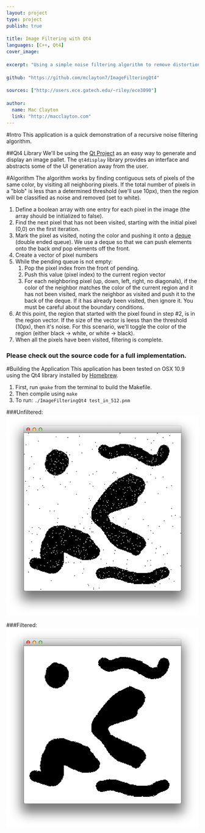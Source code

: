 ```yaml
---
layout: project
type: project
publish: true

title: Image Filtering with Qt4
languages: [C++, Qt4]
cover_image:

excerpt: "Using a simple noise filtering algorithm to remove distortion from an image."

github: "https://github.com/mclayton7/ImageFilteringQt4"

sources: ["http://users.ece.gatech.edu/~riley/ece3090"]

author:
  name: Mac Clayton
  link: "http://macclayton.com"  
---
```


#Intro
This application is a quick demonstration of a recursive noise filtering algorithm.

##Qt4 Library
We'll be using the [Qt Project](http://qt-project.org/) as an easy way to generate and display an image pallet. The `qt4display` library provides an interface and abstracts some of the UI generation away from the user.

#Algorithm
The algorithm works by finding contiguous sets of pixels of the same color, by visiting all neighboring pixels. If the total number of pixels in a "blob" is less than a determined threshold (we'll use 10px), then the region will be classified as noise and removed (set to white).
1. Define a boolean array with one entry for each pixel in the image (the array should be initialized to false).
2. Find the next pixel that has not been visited, starting with the initial pixel (0,0) on the first iteration.
3. Mark the pixel as visited, noting the color and pushing it onto a [deque](http://en.wikipedia.org/wiki/Double-ended_queue) (double ended queue). We use a deque so that we can push elements onto the back <em>and</em> pop elements off the front.
4. Create a vector of pixel numbers 
5. While the pending queue is not empty:
    1. Pop the pixel index from the front of pending.
    2. Push this value (pixel index) to the current region vector
    3. For each neighboring pixel (up, down, left, right, no diagonals), if the color of the neighbor matches the color of the current region and it has not been visited, mark the neighbor as visited and push it to the back of the deque. If it has already been visited, then ignore it. You must be careful about the boundary conditions.
6. At this point, the region that started with the pixel found in step #2, is in the region vector. If the size of the vector is leess than the threshold (10px), then it's noise. For this scenario, we'll toggle the color of the region (either black -> white, or white -> black).
7. When all the pixels have been visited, filtering is complete.

### Please check out the source code for a full implementation.

#Building the Application
This application has been tested on OSX 10.9 using the Qt4 library installed by [Homebrew](http://brew.sh/).
1. First, run `qmake` from the terminal to build the Makefile.
2. Then compile using `make`
3. To run: `./ImageFilteringQt4 test_in_512.pnm`

###Unfiltered:
<img src="/images/image-filtering/unfiltered.png" class="center">

###Filtered:
<img src="/images/image-filtering/filtered.png" class="center">
